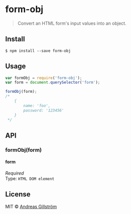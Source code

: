 # form-obj

> Convert an HTML form's input values into an object.


## Install

```
$ npm install --save form-obj
```


## Usage

```js
var formObj = require('form-obj');
var form = document.querySelector('form');

formObj(form);
/*
	{
		name: 'foo',
		password: '123456'
	}
 */
```


## API

### formObj(form)

#### form

*Required*  
Type: `HTML DOM element`


## License

MIT © [Andreas Gillström](http://github.com/gillstrom)
